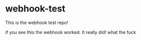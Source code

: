 # webhook-test
This is the webhook test repo!

if you see this the webhook worked. It really did!
what the fuck
